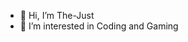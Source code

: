 - 👋 Hi, I’m The-Just
- 👀 I’m interested in Coding and Gaming

<!---
The-Just/The-Just is a ✨ special ✨ repository because its `README.md` (this file) appears on your GitHub profile.
You can click the Preview link to take a look at your changes.
--->
